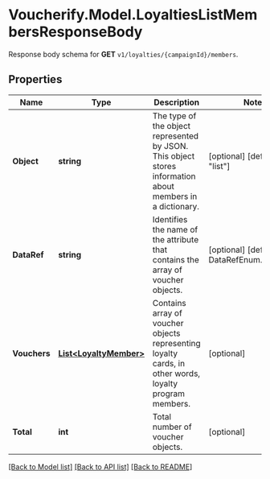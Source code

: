 # Voucherify.Model.LoyaltiesListMembersResponseBody
Response body schema for **GET** `v1/loyalties/{campaignId}/members`.

## Properties

Name | Type | Description | Notes
------------ | ------------- | ------------- | -------------
**Object** | **string** | The type of the object represented by JSON. This object stores information about members in a dictionary. | [optional] [default to "list"]
**DataRef** | **string** | Identifies the name of the attribute that contains the array of voucher objects. | [optional] [default to DataRefEnum.Vouchers]
**Vouchers** | [**List&lt;LoyaltyMember&gt;**](LoyaltyMember.md) | Contains array of voucher objects representing loyalty cards, in other words, loyalty program members. | [optional] 
**Total** | **int** | Total number of voucher objects. | [optional] 

[[Back to Model list]](../../README.md#documentation-for-models) [[Back to API list]](../../README.md#documentation-for-api-endpoints) [[Back to README]](../../README.md)

